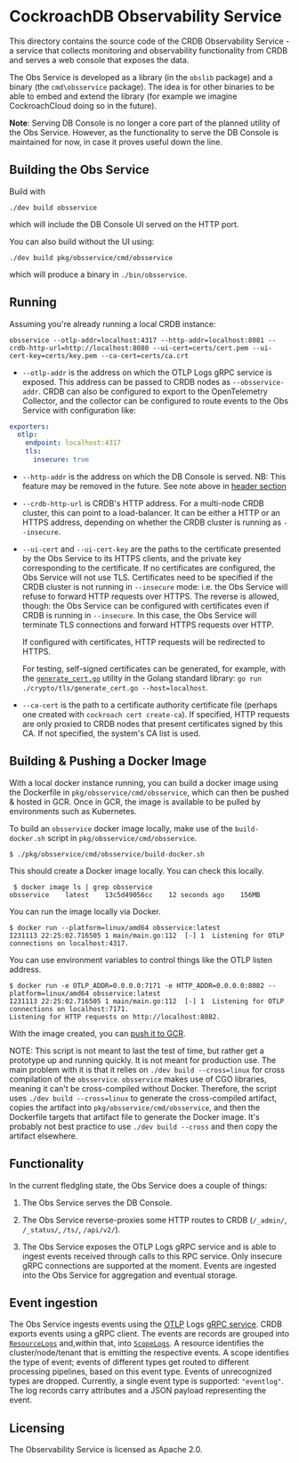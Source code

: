 # CockroachDB Observability Service

This directory contains the source code of the CRDB Observability Service - a
service that collects monitoring and observability functionality from CRDB and
serves a web console that exposes the data.

The Obs Service is developed as a library (in the `obslib` package) and a binary
(the `cmd\obsservice` package). The idea is for other binaries to be able to
embed and extend the library (for example we imagine CockroachCloud doing so in
the future).

**Note**: Serving DB Console is no longer a core part of the planned utility of the
Obs Service. However, as the functionality to serve the DB Console is maintained for
now, in case it proves useful down the line.

## Building the Obs Service

Build with

```shell
./dev build obsservice
```

which will include the DB Console UI served on the HTTP port.

You can also build without the UI using:

```shell
./dev build pkg/obsservice/cmd/obsservice
```

which will produce a binary in `./bin/obsservice`.

## Running

Assuming you're already running a local CRDB instance:

```shell
obsservice --otlp-addr=localhost:4317 --http-addr=localhost:8081 --crdb-http-url=http://localhost:8080 --ui-cert=certs/cert.pem --ui-cert-key=certs/key.pem --ca-cert=certs/ca.crt
```

- `--otlp-addr` is the address on which the OTLP Logs gRPC service is exposed.
  This address can be passed to CRDB nodes as `--obsservice-addr`. CRDB can also
  be configured to export to the OpenTelemetry Collector, and the collector can
  be configured to route events to the Obs Service with configuration like:
```yaml
exporters:
  otlp:
    endpoint: localhost:4317
    tls:
      insecure: true
```
- `--http-addr` is the address on which the DB Console is served. NB: This feature may
  be removed in the future. See note above in [header section](#CockroachDB-Observability-Service)
- `--crdb-http-url` is CRDB's HTTP address. For a multi-node CRDB cluster, this
  can point to a load-balancer. It can be either a HTTP or an HTTPS address,
  depending on whether the CRDB cluster is running as `--insecure`.
- `--ui-cert` and `--ui-cert-key` are the paths to the certificate
  presented by the Obs Service to its HTTPS clients, and the private key
  corresponding to the certificate. If no certificates are configured, the Obs
  Service will not use TLS. Certificates need to be specified if the CRDB
  cluster is not running in `--insecure` mode: i.e. the Obs Service will refuse
  to forward HTTP requests over HTTPS. The reverse is allowed, though: the Obs
  Service can be configured with certificates even if CRDB is running in
  `--insecure`. In this case, the Obs Service will terminate TLS connections and
  forward HTTPS requests over HTTP.

  If configured with certificates, HTTP requests will be redirected to HTTPS.  

  For testing, self-signed certificates can be generated, for example, with the
  [`generate_cert.go`](https://go.dev/src/crypto/tls/generate_cert.go) utility in
  the Golang standard library: `go run ./crypto/tls/generate_cert.go
  --host=localhost`.
- `--ca-cert` is the path to a certificate authority certificate file (perhaps
  one created with `cockroach cert create-ca`). If specified, HTTP requests are
  only proxied to CRDB nodes that present certificates signed by this CA. If not
  specified, the system's CA list is used.

## Building & Pushing a Docker Image

With a local docker instance running, you can build a docker image using the Dockerfile in `pkg/obsservice/cmd/obsservice`,
which can then be pushed & hosted in GCR. Once in GCR, the image is available to be pulled by environments such
as Kubernetes.

To build an `obsservice` docker image locally, make use of the `build-docker.sh` script in
`pkg/obsservice/cmd/obsservice`.

```shell
$ ./pkg/obsservice/cmd/obsservice/build-docker.sh
```

This should create a Docker image locally. You can check this locally.
```shell
 $ docker image ls | grep obsservice
obsservice    latest    13c5d49056cc    12 seconds ago    156MB
```

You can run the image locally via Docker.
```shell
$ docker run --platform=linux/amd64 obsservice:latest
I231113 22:25:02.716505 1 main/main.go:112  [-] 1  Listening for OTLP connections on localhost:4317.
```

You can use environment variables to control things like the OTLP listen address.
```shell
$ docker run -e OTLP_ADDR=0.0.0.0:7171 -e HTTP_ADDR=0.0.0.0:8082 --platform=linux/amd64 obsservice:latest
I231113 22:25:02.716505 1 main/main.go:112  [-] 1  Listening for OTLP connections on localhost:7171.
Listening for HTTP requests on http://localhost:8082.
```

With the image created, you can [push it to GCR](https://cockroachlabs.atlassian.net/wiki/spaces/OI/pages/3249472038/Pushing+an+Antenna+Docker+Image+to+GCR).

NOTE: This script is not meant to last the test of time, but rather get a prototype up and running
quickly. It is not meant for production use. The main problem with it is that it relies on 
`./dev build --cross=linux` for cross compilation of the `obsservice`.
`obsservice` makes use of CGO libraries, meaning it can't be cross-compiled without Docker. Therefore, the
script uses `./dev build --cross=linux` to generate the cross-compiled artifact, copies the artifact into
`pkg/obsservice/cmd/obsservice`, and then the Dockerfile targets that artifact file to generate the Docker
image. It's probably not best practice to use `./dev build --cross` and then copy the artifact elsewhere.

## Functionality

In the current fledgling state, the Obs Service does a couple of things:

1. The Obs Service serves the DB Console.

2. The Obs Service reverse-proxies some HTTP routes to
   CRDB (`/_admin/`, `/_status/`, `/ts/`, `/api/v2/`).

3. The Obs Service exposes the OTLP Logs gRPC service and is able to ingest
   events received through calls to this RPC service. Only insecure gRPC
   connections are supported at the moment. Events are ingested into the
   Obs Service for aggregation and eventual storage. 

## Event ingestion

The Obs Service ingests events using the
[OTLP](https://github.com/open-telemetry/opentelemetry-specification/blob/main/specification/protocol/otlp.md)
Logs [gRPC
service](https://github.com/open-telemetry/opentelemetry-proto/blob/2119dc9affc4c246f9227fa5411765b81bc91f87/opentelemetry/proto/collector/logs/v1/logs_service.proto).
CRDB exports events using a gRPC client. The events are records are grouped into
[`ResourceLogs`](https://github.com/open-telemetry/opentelemetry-proto/blob/200ccff768a29f8bd431e0a4a463da7ed58be557/opentelemetry/proto/logs/v1/logs.proto)
and,within that, into
[`ScopeLogs`](https://github.com/open-telemetry/opentelemetry-proto/blob/200ccff768a29f8bd431e0a4a463da7ed58be557/opentelemetry/proto/logs/v1/logs.proto#L64).
A resource identifies the cluster/node/tenant that is emitting the respective
events. A scope identifies the type of event; events of different types get
routed to different processing pipelines, based on this event type. Events of 
unrecognized types are dropped. Currently, a single event type is supported: `"eventlog"`.
The log records carry attributes and a JSON payload representing the event.

## Licensing

The Observability Service is licensed as Apache 2.0.

